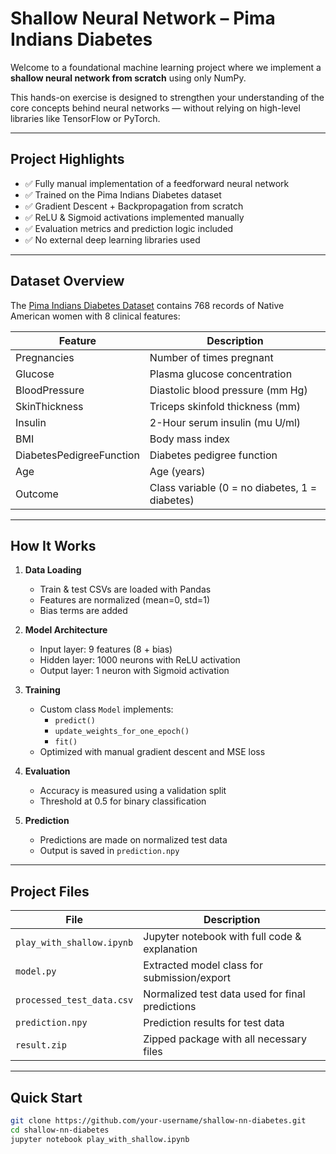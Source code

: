 #  Shallow Neural Network – Pima Indians Diabetes

Welcome to a foundational machine learning project where we implement a **shallow neural network from scratch** using only NumPy.

This hands-on exercise is designed to strengthen your understanding of the core concepts behind neural networks — without relying on high-level libraries like TensorFlow or PyTorch.

---

##  Project Highlights

- ✅ Fully manual implementation of a feedforward neural network
- ✅ Trained on the Pima Indians Diabetes dataset
- ✅ Gradient Descent + Backpropagation from scratch
- ✅ ReLU & Sigmoid activations implemented manually
- ✅ Evaluation metrics and prediction logic included
- ✅ No external deep learning libraries used

---

##  Dataset Overview

The [Pima Indians Diabetes Dataset](https://www.kaggle.com/datasets/uciml/pima-indians-diabetes-database) contains 768 records of Native American women with 8 clinical features:

| Feature                  | Description                             |
|--------------------------|-----------------------------------------|
| Pregnancies              | Number of times pregnant                |
| Glucose                  | Plasma glucose concentration            |
| BloodPressure            | Diastolic blood pressure (mm Hg)        |
| SkinThickness            | Triceps skinfold thickness (mm)         |
| Insulin                  | 2-Hour serum insulin (mu U/ml)          |
| BMI                     | Body mass index                         |
| DiabetesPedigreeFunction | Diabetes pedigree function              |
| Age                     | Age (years)                             |
| Outcome                 | Class variable (0 = no diabetes, 1 = diabetes) |

---

##  How It Works

1. **Data Loading**
   - Train & test CSVs are loaded with Pandas
   - Features are normalized (mean=0, std=1)
   - Bias terms are added

2. **Model Architecture**
   - Input layer: 9 features (8 + bias)
   - Hidden layer: 1000 neurons with ReLU activation
   - Output layer: 1 neuron with Sigmoid activation

3. **Training**
   - Custom class `Model` implements:
     - `predict()`
     - `update_weights_for_one_epoch()`
     - `fit()`
   - Optimized with manual gradient descent and MSE loss

4. **Evaluation**
   - Accuracy is measured using a validation split
   - Threshold at 0.5 for binary classification

5. **Prediction**
   - Predictions are made on normalized test data
   - Output is saved in `prediction.npy`

---

##  Project Files

| File                   | Description                                   |
|------------------------|-----------------------------------------------|
| `play_with_shallow.ipynb` | Jupyter notebook with full code & explanation |
| `model.py`             | Extracted model class for submission/export   |
| `processed_test_data.csv` | Normalized test data used for final predictions |
| `prediction.npy`       | Prediction results for test data              |
| `result.zip`           | Zipped package with all necessary files       |

---

##  Quick Start

```bash
git clone https://github.com/your-username/shallow-nn-diabetes.git
cd shallow-nn-diabetes
jupyter notebook play_with_shallow.ipynb

